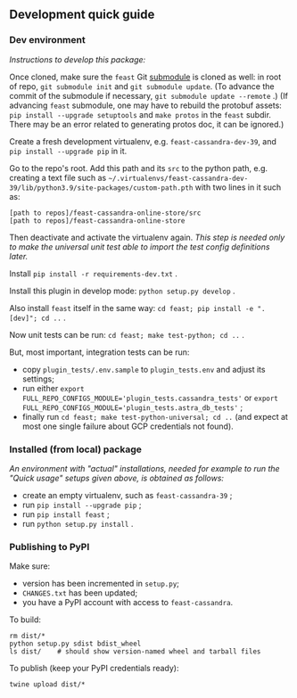 ## Development quick guide

### Dev environment

_Instructions to develop this package:_

Once cloned, make sure the `feast` Git [submodule](https://git-scm.com/book/en/v2/Git-Tools-Submodules) is cloned as well:
in root of repo, `git submodule init` and `git submodule update`.
(To advance the commit of the submodule if necessary, `git submodule update --remote` .)
(If advancing `feast` submodule, one may have to rebuild the protobuf assets:
`pip install --upgrade setuptools` and `make protos` in the `feast` subdir.
There may be an error related to generating protos doc, it can be ignored.)

Create a fresh development virtualenv, e.g. `feast-cassandra-dev-39`, and
`pip install --upgrade pip` in it.

Go to the repo's root. Add this path and its `src` to the python path, e.g. creating a text
file such as `~/.virtualenvs/feast-cassandra-dev-39/lib/python3.9/site-packages/custom-path.pth`
with two lines in it such as:

```
[path to repos]/feast-cassandra-online-store/src
[path to repos]/feast-cassandra-online-store
```

Then deactivate and activate the virtualenv again.
_This step is needed only to make the universal unit test able to import the test
config definitions later._

Install `pip install -r requirements-dev.txt` .

Install this plugin in develop mode: `python setup.py develop` .

Also install `feast` itself in the same way: `cd feast; pip install -e ".[dev]"; cd ..` .

Now unit tests can be run: `cd feast; make test-python; cd ..` .

But, most important, integration tests can be run:

- copy `plugin_tests/.env.sample` to `plugin_tests.env` and adjust its settings;
- run either `export FULL_REPO_CONFIGS_MODULE='plugin_tests.cassandra_tests'` or `export FULL_REPO_CONFIGS_MODULE='plugin_tests.astra_db_tests'` ;
- finally run `cd feast; make test-python-universal; cd ..` (and expect at most one single failure about GCP credentials not found).

### Installed (from local) package

_An environment with "actual" installations, needed for example to run the
"Quick usage" setups given above, is obtained as follows:_

- create an empty virtualenv, such as `feast-cassandra-39` ;
- run `pip install --upgrade pip` ;
- run `pip install feast` ;
- run `python setup.py install` .

### Publishing to PyPI

Make sure:

- version has been incremented in `setup.py`;
- `CHANGES.txt` has been updated;
- you have a PyPI account with access to `feast-cassandra`.

To build:

```
rm dist/*
python setup.py sdist bdist_wheel
ls dist/    # should show version-named wheel and tarball files
```

To publish (keep your PyPI credentials ready):

```
twine upload dist/*
```

